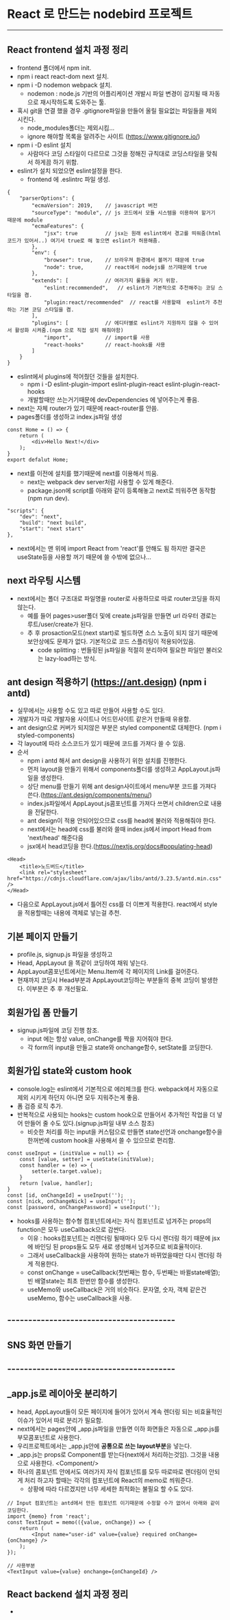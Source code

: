 # React 로 만드는 nodebird 프로젝트
---------------------------------

## React frontend 설치 과정 정리
* frontend 폴더에서 npm init.
* npm i react react-dom next 설치.
* npm i -D nodemon webpack 설치.
  - nodemon : node.js 기반의 어플리케이션 개발시 파일 변경이 감지될 때 자동으로 재시작하도록 도와주는 툴.
* 혹시 git을 연결 했을 경우 .gitignore파일을 만들어 올릴 필요없는 파일들을 제외 시킨다.
  - node_modules폴더는 제외시킴... 
  - ignore 해야할 목록을 알려주는 사이트 (https://www.gitignore.io/)
* npm i -D eslint 설치
  - 사람마다 코딩 스타일이 다르므로 그것을 정해진 규칙대로 코딩스타일을 맞춰서 하게끔 하기 위함.
* eslint가 설치 되었으면 eslint설정을 한다.
  - frontend 에 .eslintrc 파일 생성.
```
{
    "parserOptions": {
        "ecmaVersion": 2019,    // javascript 버전 
        "sourceType": "module", // js 코드에서 모듈 시스템을 이용하여 할거기 때문에 module
        "ecmaFeatures": {
            "jsx": true         // jsx는 원래 eslint에서 경고를 띄워줌(html코드가 있어서..) 여기서 true로 해 놓으면 eslint가 허용해줌.
        },
        "env": {
            "browser": true,    // 브라우져 환경에서 볼꺼기 때문에 true
            "node": true,       // react에서 nodejs를 쓰기때문에 true
        },
        "extends": [            // 여러가지 룰들을 켜기 위함.
            "eslint:recommended",   // eslint가 기본적으로 추천해주는 코딩 스타일을 켬.
            "plugin:react/recommended"  // react를 사용할때  eslint가 추천하는 기본 코딩 스타일을 켬.
        ],
        "plugins": [            // 에디터별로 eslint가 지원하지 않을 수 있어서 활성화 시켜줌.(npm 으로 직접 설치 해줘야함)
            "import",           // import를 사용
            "react-hooks"       // react-hooks를 사용
        ]
    }
}
```
* eslint에서 plugins에 적어줬던 것들을 설치한다.
  - npm i -D eslint-plugin-import eslint-plugin-react eslint-plugin-react-hooks
  - 개발할때만 쓰는거기때문에 devDependencies 에 넣어주는게 좋음.
* next는 자체 router가 있기 때문에 react-router를 안씀.
* pages폴더를 생성하고 index.js파일 생성
```
const Home = () => {
    return (
        <div>Hello Next!</div>
    );
}
export defalut Home;
```
* next를 이전에 설치를 했기때문에 next를 이용해서 띄움.
  - next는 webpack dev server처럼 사용할 수 있게 해준다.
  - package.json에 script를 아래와 같이 등록해놓고 next로 띄워주면 동작함(npm run dev).
```
"scripts": {
    "dev": "next",
    "build": "next build",
    "start": "next start"
},
```
* next에서는 맨 위에 import React from 'react'를 안해도 됨 하지만 결국은 useState등을 사용할 꺼기 때문에 쓸 수밖에 없으나...

## next 라우팅 시스템
* next에서는 폴더 구조대로 파일명을 router로 사용하므로 따로 router코딩을 하지 않는다.
  - 예를 들어 pages&gt;user폴더 및에 create.js파일을 만들면 url 라우터 경로는 루트/user/create가 된다.
  - 추 후 prosaction모드(next start)로 빌드하면 소스 노출이 되지 않기 때문에 보안상에도 문제가 없다. 기본적으로 코드 스플리팅이 적용되어있음.
    - code splitting : 번들링된 js파일을 적절히 분리하여 필요한 파일만 불러오는 lazy-load하는 방식.

## ant design 적용하기 (https://ant.design) (npm i antd)
* 실무에서는 사용할 수도 있고 따로 만들어 사용할 수도 있다.
* 개발자가 따로 개발자용 사이트나 어드민사이트 같은거 만들때 유용함.
* ant design으로 커버가 되지않은 부분은 styled component로 대체한다. (npm i styled-components)
* 각 layout에 따라 소스코드가 있기 때문에 코드를 가져다 쓸 수 있음.
* 순서
  - npm i antd 해서 ant design을 사용하기 위한 설치를 진행한다.
  - 먼저 layout을 만들기 위해서 components폴더를 생성하고 AppLayout.js파일을 생성한다.
  - 상단 menu를 만들기 위해 ant design사이트에서 menu부분 코드를 가져다 쓴다.(https://ant.design/components/menu/)
  - index.js파일에서 AppLayout.js콤포넌트를 가져다 쓰면서 children으로 내용을 전달한다.
  - ant design이 적용 안되어있으므로 css를 head에 불러와 적용해줘야 한다.
  - next에서는 head에 css를 불러와 쓸때 index.js에서 import Head from 'next/head' 해준다음
  - jsx에서 head코딩을 한다.(https://nextjs.org/docs#populating-head)
```
<Head>
    <title>노드버드</title>
    <link rel="stylesheet" href="https://cdnjs.cloudflare.com/ajax/libs/antd/3.23.5/antd.min.css" />
</Head>
```
  - 다음으로 AppLayout.js에서 틀어진 css를 더 이쁘게 적용한다. react에서 style을 적용할때는 내용에 객체로 넣는걸 추천.

## 기본 페이지 만들기
* profile.js, signup.js 파일을 생성하고 
* Head, AppLayout 을 똑같이 코딩하여 채워 넣는다.
* AppLayout콤포넌트에서는 Menu.Item에 각 페이지의 Link를 걸어준다.
* 현재까지 코딩시 Head부분과 AppLayout코딩하는 부분들의 중복 코딩이 발생한다. 이부분은 추 후 개선필요.

## 회원가입 폼 만들기
* signup.js파일에 코딩 진행 참조.
  - input 에는 항상 value, onChange를 짝을 지어줘야 한다.
  - 각 form의 input을 만들고 state와 onchange함수, setState를 코딩한다.

## 회원가입 state와 custom hook
* console.log는 eslint에서 기본적으로 에러체크를 한다. webpack에서 자동으로 제외 시키게 하던지 아니면 모두 지워주는게 좋음.
* 폼 검증 로직 추가.
* 반복적으로 사용되는 hooks는 custom hook으로 만들어서 추가적인 작업을 더 넣어 만들어 줄 수도 있다.(signup.js파일 내부 소스 참조)
  - 비슷한 처리를 하는 input을 커스텀으로 만들면 state선언과 onchange함수을 한꺼번에 custom hook을 사용해서 쓸 수 있으므로 편리함.
```
const useInput = (initValue = null) => {
    const [value, setter] = useState(initValue);
    const handler = (e) => {
        setter(e.target.value);
    }
    return [value, handler];
}
const [id, onChangeId] = useInput('');
const [nick, onChangeNick] = useInput('');
const [password, onChangePassword] = useInput('');
```
* hooks를 사용하는 함수형 컴포넌트에서는 자식 컴포넌트로 넘겨주는 props의 function은 모두 useCallback으로 감싼다.
  - 이유 : hooks컴포넌트는 리렌더링 될때마다 모두 다시 렌더링 하기 때문에 jsx에 바인딩 된 props들도 모두 새로 생성해서 넘겨주므로 비효율적이다.
  - 그래서 useCallback을 사용하여 원하는 state가 바뀌었을때만 다시 렌더링 하게 적용한다. 
  - const onChange = useCallback(첫번째는 함수, 두번째는 바뀔state배열); 빈 배열state는 최초 한번만 함수를 생성한다.
  - useMemo와 useCallback은 거의 비슷하다. 문자열, 숫자, 객체 같은건 useMemo, 함수는 useCallback을 사용.

## ----------------------------------------
## SNS 화면 만들기
## ----------------------------------------

## _app.js로 레이아웃 분리하기
* head, AppLayout들이 모든 페이지에 들어가 있어서 계속 렌더링 되는 비효율적인 이슈가 있어서 따로 분리가 필요함.
* next에서는 pages안에 _app.js파일을 만들면 이하 화면들은 자동으로 _app.js를 부모콤포넌트로 사용한다.
* 우리프로젝트에서는 _app.js안에 **공통으로 쓰는 layout부분**을 넣는다.
* _app.js는 props로 Component를 받는다(next에서 처리하는것임). 그것을 내용으로 사용한다. &lt;Component/&gt;
* 하나의 콤포넌트 안에서도 여러가지 자식 컴포넌트를 모두 따로따로 렌더링이 안되게 처리 하고자 할때는 각각의 컴포넌트에 React의 memo로 씌워준다.
  - 상황에 따라 다르겠지만 너무 세세한 최적화는 불필요 할 수도 있다.
```
// Input 컴포넌트는 antd에서 만든 컴포넌트 이기때문에 수정할 수가 없어서 아래와 같이 코딩한다.
import {memo} from 'react';
const TextInput = memo(({value, onChange}) => {
    return (
        <Input name="user-id" value={value} required onChange={onChange} />
    );
});

// 사용부분
<TextInput value={value} onchange={onChangeId} />
```


## React backend 설치 과정 정리
* 